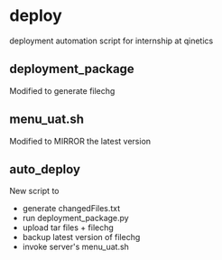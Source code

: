 # deploy
deployment automation script for internship at qinetics

## deployment_package
Modified to generate filechg

## menu_uat.sh
Modified to MIRROR the latest version

## auto_deploy
New script to 
- generate changedFiles.txt
- run deployment_package.py
- upload tar files + filechg
- backup latest version of filechg
- invoke server's menu_uat.sh  
